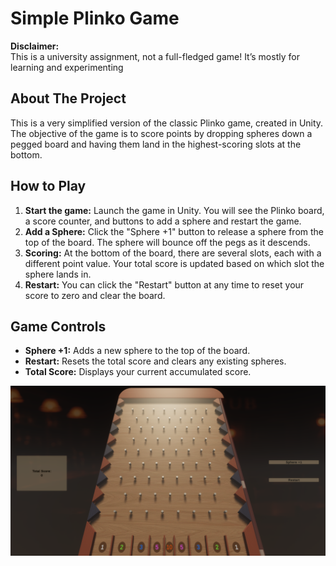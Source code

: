 # Simple Plinko Game

**Disclaimer:**  
This is a university assignment, not a full-fledged game! It’s mostly for learning and experimenting

## About The Project

This is a very simplified version of the classic Plinko game, created in Unity. The objective of the game is to score points by dropping spheres down a pegged board and having them land in the highest-scoring slots at the bottom.

## How to Play

1.  **Start the game:** Launch the game in Unity. You will see the Plinko board, a score counter, and buttons to add a sphere and restart the game.
2.  **Add a Sphere:** Click the "Sphere +1" button to release a sphere from the top of the board. The sphere will bounce off the pegs as it descends.
3.  **Scoring:** At the bottom of the board, there are several slots, each with a different point value. Your total score is updated based on which slot the sphere lands in.
4.  **Restart:** You can click the "Restart" button at any time to reset your score to zero and clear the board.

## Game Controls

*   **Sphere +1:** Adds a new sphere to the top of the board.
*   **Restart:** Resets the total score and clears any existing spheres.
*   **Total Score:** Displays your current accumulated score.

![screenshot](plinko.png)
